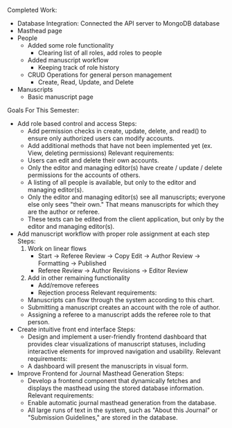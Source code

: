 Completed Work:
- Database Integration: Connected the API server to MongoDB database 
- Masthead page
- People
    - Added some role functionality
       - Clearing list of all roles, add roles to people
    - Added manuscript workflow
        - Keeping track of role history
    - CRUD Operations for general person management
        - Create, Read, Update, and Delete
- Manuscripts
    - Basic manuscript page 

Goals For This Semester: 
 - Add role based control and access
    Steps: 
    - Add permission checks in create, update, delete, and read() to ensure only authorized users can modify accounts.
    - Add additional methods that have not been implemented yet (ex. View, deleting permissions)
    Relevant requirements: 
    - Users can edit and delete their own accounts.
    - Only the editor and managing editor(s) have create / update / delete permissions for the accounts of others.
    - A listing of all people is available, but only to the editor and managing editor(s).
    - Only the editor and managing editor(s) see all manuscripts; everyone else only sees "their own." That means manuscripts for which they are the author or referee.
    - These texts can be edited from the client application, but only by the editor and managing editor(s).
- Add manuscript workflow with proper role assignment at each step 
    Steps: 
    1) Work on linear flows 
        - Start → Referee Review → Copy Edit → Author Review → Formatting → Published
        - Referee Review → Author Revisions → Editor Review 
    2) Add in other remaining functionality 
        - Add/remove referees 
        - Rejection process 
    Relevant requirements: 
    - Manuscripts can flow through the system according to this chart.
    - Submitting a manuscript creates an account with the role of author.
    - Assigning a referee to a manuscript adds the referee role to that person.
- Create intuitive front end interface 
    Steps: 
    - Design and implement a user-friendly frontend dashboard that provides clear visualizations of manuscript statuses, including interactive elements for improved navigation and usability.
    Relevant requirements:
    - A dashboard will present the manuscripts in visual form.
- Improve Frontend for Journal Masthead Generation
    Steps: 
    - Develop a frontend component that dynamically fetches and displays the masthead using the stored database information.
    Relevant requirements: 
    - Enable automatic journal masthead generation from the database.
    - All large runs of text in the system, such as "About this Journal" or "Submission Guidelines," are stored in the database.
